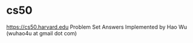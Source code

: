# cs50
https://cs50.harvard.edu
Problem Set Answers Implemented by Hao Wu (wuhao4u at gmail dot com)
